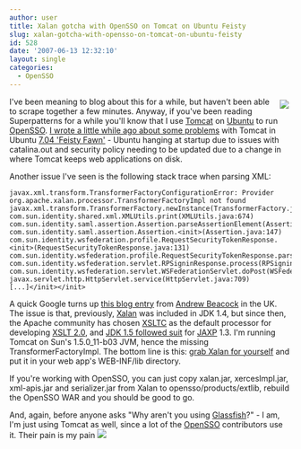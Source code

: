 ```yaml
---
author: user
title: Xalan gotcha with OpenSSO on Tomcat on Ubuntu Feisty
slug: xalan-gotcha-with-opensso-on-tomcat-on-ubuntu-feisty
id: 528
date: '2007-06-13 12:32:10'
layout: single
categories:
  - OpenSSO
---
```


<span style="margin: 5px; float: right;">[![](http://tomcat.apache.org/images/tomcat.gif)](http://tomcat.apache.org/)</span>

I've been meaning to blog about this for a while, but haven't been able to scrape together a few minutes. Anyway, if you've been reading Superpatterns for a while you'll know that I use [Tomcat](http://tomcat.apache.org/) on [Ubuntu](http://www.ubuntu.com/) to run [OpenSSO](https://opensso.dev.java.net/). [I wrote a little while ago about some problems](http://blogs.sun.com/superpat/entry/tomcat_on_ubuntu_feisty) with Tomcat in Ubuntu [7.04 'Feisty Fawn'](https://wiki.ubuntu.com/FeistyFawn) - Ubuntu hanging at startup due to issues with catalina.out and security policy needing to be updated due to a change in where Tomcat keeps web applications on disk.

Another issue I've seen is the following stack trace when parsing XML:

```
javax.xml.transform.TransformerFactoryConfigurationError: Provider org.apache.xalan.processor.TransformerFactoryImpl not found
javax.xml.transform.TransformerFactory.newInstance(TransformerFactory.java:119)
com.sun.identity.shared.xml.XMLUtils.print(XMLUtils.java:674)
com.sun.identity.saml.assertion.Assertion.parseAssertionElement(Assertion.java:191)
com.sun.identity.saml.assertion.Assertion.<init>(Assertion.java:147)
com.sun.identity.wsfederation.profile.RequestSecurityTokenResponse.<init>(RequestSecurityTokenResponse.java:131)
com.sun.identity.wsfederation.profile.RequestSecurityTokenResponse.parseXML(RequestSecurityTokenResponse.java:62)
com.sun.identity.wsfederation.servlet.RPSigninResponse.process(RPSigninResponse.java:93)
com.sun.identity.wsfederation.servlet.WSFederationServlet.doPost(WSFederationServlet.java:143)
javax.servlet.http.HttpServlet.service(HttpServlet.java:709)
[...]</init></init> 
```

A quick Google turns up [this blog entry](http://blog.andrewbeacock.com/2006/12/xalan-classes-go-missing-once-java-is.html) from [Andrew Beacock](http://blog.andrewbeacock.com/) in the UK. The issue is that, previously, [Xalan](http://xml.apache.org/xalan-j/) was included in JDK 1.4, but since then, the Apache community has chosen [XSLTC](http://xml.apache.org/xalan-j/xsltc/) as the default processor for developing [XSLT 2.0](http://www.w3.org/TR/xslt20/), and [JDK 1.5 followed suit](http://java.sun.com/j2se/1.5.0/compatibility.html#4959783) for [JAXP](http://java.sun.com/webservices/jaxp/) 1.3\. I'm running Tomcat on Sun's 1.5.0_11-b03 JVM, hence the missing TransformerFactoryImpl. The bottom line is this: [grab Xalan for yourself](http://www.apache.org/dyn/closer.cgi/xml/xalan-j) and put it in your web app's WEB-INF/lib directory.

If you're working with OpenSSO, you can just copy xalan.jar, xercesImpl.jar, xml-apis.jar and serializer.jar from Xalan to opensso/products/extlib, rebuild the OpenSSO WAR and you should be good to go.

And, again, before anyone asks "Why aren't you using [Glassfish](https://glassfish.dev.java.net/)?" - I am, I'm just using Tomcat as well, since a lot of the [OpenSSO](https://opensso.dev.java.net/) contributors use it. Their pain is my pain ![](http://blogs.sun.com/images/smileys/smile.gif)